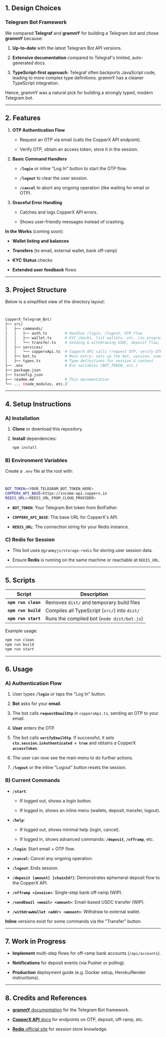 1\. Design Choices
------------------

### Telegram Bot Framework

We compared **Telegraf** and **grammY** for building a Telegram bot and chose **grammY** because:

1.  **Up-to-date** with the latest Telegram Bot API versions.

2.  **Extensive documentation** compared to Telegraf's limited, auto-generated docs.

3.  **TypeScript-first approach**: Telegraf often backports JavaScript code, leading to more complex type definitions. grammY has a cleaner TypeScript integration.

Hence, grammY was a natural pick for building a strongly typed, modern Telegram bot.

* * * * *

2\. Features
------------

1.  **OTP Authentication Flow**

    -   Request an OTP via email (calls the CopperX API endpoint).

    -   Verify OTP, obtain an access token, store it in the session.

2.  **Basic Command Handlers**

    -   **`/login`** or inline "Log In" button to start the OTP flow.

    -   **`/logout`** to clear the user session.

    -   **`/cancel`** to abort any ongoing operation (like waiting for email or OTP).

3.  **Graceful Error Handling**

    -   Catches and logs CopperX API errors.

    -   Shows user-friendly messages instead of crashing.

**In the Works** (coming soon):

-   **Wallet listing and balances**

-   **Transfers** (to email, external wallet, bank off-ramp)

-   **KYC Status** checks

-   **Extended user feedback** flows

* * * * *

3\. Project Structure
---------------------

Below is a simplified view of the directory layout:

```bash


CopperX_Telegram_Bot/
├── src/
│   ├── commands/
│   │   ├── auth.ts        # Handles /login, /logout, OTP flow
│   │   ├── wallet.ts      # KYC checks, list wallets, etc. (in progress)
│   │   └── transfer.ts    # Sending & withdrawing USDC, deposit flow, etc. (in progress)
│   ├── services/
│   │   └── copperxApi.ts  # CopperX API calls (request OTP, verify OTP, deposit, etc.)
│   ├── bot.ts             # Main entry: sets up the bot, session, commands
│   ├── types.ts           # Type definitions for session & context
├── .env                   # Env variables (BOT_TOKEN, etc.)
├── package.json
├── tsconfig.json
├── readme.md              # This documentation
└── ... (node_modules, etc.)`
```
* * * * *

4\. Setup Instructions
----------------------

### A) Installation

1.  **Clone** or download this repository.

2.  **Install** dependencies:

    ```bash
    npm install
     ```

### B) Environment Variables

Create a `.env` file at the root with:

```bash


BOT_TOKEN=<YOUR_TELEGRAM_BOT_TOKEN_HERE>
COPPERX_API_BASE=https://income-api.copperx.io
REDIS_URL=<REDIS_URL_FROM_CLOUD_PROVIDER>
```

-   **`BOT_TOKEN`**: Your Telegram Bot token from BotFather.

-   **`COPPERX_API_BASE`**: The base URL for CopperX's API.

-   **`REDIS_URL`**: The connection string for your Redis instance.

### C) Redis for Session

-   This bot uses `@grammyjs/storage-redis` for storing user session data.

-   Ensure **Redis** is running on the same machine or reachable at `REDIS_URL`.



* * * * *

5\. Scripts
-----------

| Script | Description |
| --- | --- |
| **`npm run clean`** | Removes `dist/` and temporary build files |
| **`npm run build`** | Compiles all TypeScript (`src/`) into `dist/` |
| **`npm run start`** | Runs the compiled bot (`node dist/bot.js`) |

Example usage:

```bash
npm run clean
npm run build
npm run start
 ```

* * * * *

6\. Usage
---------

### A) Authentication Flow

1.  User types **`/login`** or taps the "Log In" button.

2.  **Bot** asks for your **email**.

3.  The bot calls **`requestEmailOtp`** in `copperxApi.ts`, sending an OTP to your email.

4.  **User** enters the OTP.

5.  The bot calls **`verifyEmailOtp`**. If successful, it sets **`ctx.session.isAuthenticated = true`** and obtains a CopperX **`accessToken`**.

6.  The user can now see the main menu to do further actions.

7.  **`/logout`** or the inline "Logout" button resets the session.

### B) Current Commands

-   **`/start`**:

    -   If logged out, shows a login button.

    -   If logged in, shows an inline menu (wallets, deposit, transfer, logout).

-   **`/help`**:

    -   If logged out, shows minimal help (login, cancel).

    -   If logged in, shows advanced commands: **`/deposit`**, **`/offramp`**, etc.

-   **`/login`**: Start email + OTP flow.

-   **`/cancel`**: Cancel any ongoing operation.

-   **`/logout`**: Ends session.

-   **`/deposit [amount] [chainId?]`**: Demonstrates ephemeral deposit flow to the CopperX API.

-   **`/offramp <invoice>`**: Single-step bank off-ramp (WIP).

-   **`/sendEmail <email> <amount>`**: Email-based USDC transfer (WIP).

-   **`/withdrawWallet <addr> <amount>`**: Withdraw to external wallet.

**Inline** versions exist for some commands via the "Transfer" button.

* * * * *

7\. Work in Progress
---------------

-   **Implement** multi-step flows for off-ramp bank accounts (`/api/accounts`).

-   **Notifications** for deposit events (via Pusher or polling).

-   **Production** deployment guide (e.g. Docker setup, Heroku/Render instructions).


* * * * *

8\. Credits and References
--------------------------

-   [**grammY** documentation](https://grammy.dev/) for the Telegram Bot framework.

-   [**CopperX API** docs](https://income-api.copperx.io/api/doc) for endpoints on OTP, deposit, off-ramp, etc.

-   [**Redis** official site](https://redis.io/) for session store knowledge.